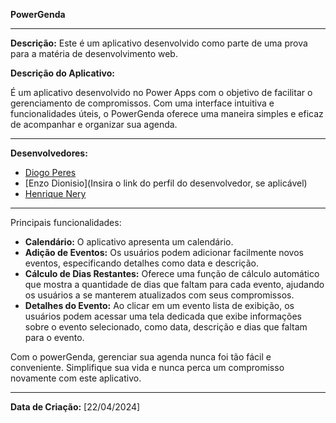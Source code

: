 **PowerGenda**

---

**Descrição:**
Este é um aplicativo desenvolvido como parte de uma prova para a matéria de desenvolvimento web. 

**Descrição do Aplicativo:**

É um aplicativo desenvolvido no Power Apps com o objetivo de facilitar o gerenciamento de compromissos. Com uma interface intuitiva e funcionalidades úteis, o PowerGenda oferece uma maneira simples e eficaz de acompanhar e organizar sua agenda.

---

**Desenvolvedores:**
- [Diogo Peres](https://github.com/DiogoMartins9)
- [Enzo Dionisio](Insira o link do perfil do desenvolvedor, se aplicável)
- [Henrique Nery](https://github.com/henriquenery1)

---

Principais funcionalidades:
- **Calendário:** O aplicativo apresenta um calendário.
- **Adição de Eventos:** Os usuários podem adicionar facilmente novos eventos, especificando detalhes como data e descrição.
- **Cálculo de Dias Restantes:** Oferece uma função de cálculo automático que mostra a quantidade de dias que faltam para cada evento, ajudando os usuários a se manterem atualizados com seus compromissos.
- **Detalhes do Evento:** Ao clicar em um evento lista de exibição, os usuários podem acessar uma tela dedicada que exibe informações sobre o evento selecionado, como data, descrição e dias que faltam para o evento.

Com o powerGenda, gerenciar sua agenda nunca foi tão fácil e conveniente. Simplifique sua vida e nunca perca um compromisso novamente com este aplicativo.

---

**Data de Criação:**
[22/04/2024]
